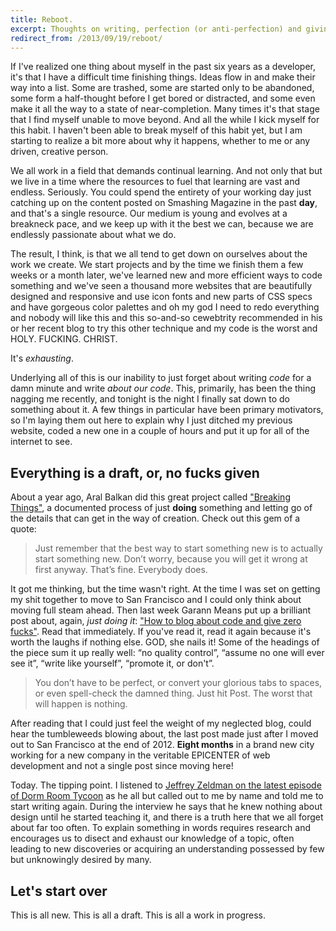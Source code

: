 ```yaml
---
title: Reboot.
excerpt: Thoughts on writing, perfection (or anti-perfection) and giving no fucks.
redirect_from: /2013/09/19/reboot/
---
```


If I've realized one thing about myself in the past six years as a developer, it's that I have a difficult time finishing things. Ideas flow in and make their way into a list. Some are trashed, some are started only to be abandoned, some form a half-thought before I get bored or distracted, and some even make it all the way to a state of near-completion. Many times it's that stage that I find myself unable to move beyond. And all the while I kick myself for this habit. I haven't been able to break myself of this habit yet, but I am starting to realize a bit more about why it happens, whether to me or any driven, creative person.

We all work in a field that demands continual learning. And not only that but we live in a time where the resources to fuel that learning are vast and endless. Seriously. You could spend the entirety of your working day just catching up on the content posted on Smashing Magazine in the past **day**, and that's a single resource. Our medium is young and evolves at a breakneck pace, and we keep up with it the best we can, because we are endlessly passionate about what we do.

The result, I think, is that we all tend to get down on ourselves about the work we create. We start projects and by the time we finish them a few weeks or a month later, we've learned new and more efficient ways to code something and we've seen a thousand more websites that are beautifully designed and responsive and use icon fonts and new parts of CSS specs and have gorgeous color palettes and oh my god I need to redo everything and nobody will like this and this so-and-so cewebtrity recommended in his or her recent blog to try this other technique and my code is the worst and HOLY. FUCKING. CHRIST.

It's *exhausting*.

Underlying all of this is our inability to just forget about writing *code* for a damn minute and write *about our code*. This, primarily, has been the thing nagging me recently, and tonight is the night I finally sat down to do something about it. A few things in particular have been primary motivators, so I'm laying them out here to explain why I just ditched my previous website, coded a new one in a couple of hours and put it up for all of the internet to see.

Everything is a draft, or, no fucks given
-----------------------------------------

About a year ago, Aral Balkan did this great project called ["Breaking Things"](http://www.breakingthin.gs/), a documented process of just **doing** something and letting go of the details that can get in the way of creation. Check out this gem of a quote:

> Just remember that the best way to start
> something new is to actually start something
> new. Don’t worry, because you will get it
> wrong at first anyway. That’s fine. Everybody does.

It got me thinking, but the time wasn't right. At the time I was set on getting my shit together to move to San Francisco and I could only think about moving full steam ahead. Then last week Garann Means put up a brilliant post about, again, *just doing it*: ["How to blog about code and give zero fucks"](http://www.garann.com/dev/2013/how-to-blog-about-code-and-give-zero-fucks/). Read that immediately. If you've read it, read it again because it's worth the laughs if nothing else. GOD, she nails it! Some of the headings of the piece sum it up really well: “no quality control”, “assume no one will ever see it”, “write like yourself”, “promote it, or don't”.

> You don’t have to be perfect, or convert your
> glorious tabs to spaces, or even spell-check
> the damned thing. Just hit Post. The worst
> that will happen is nothing.

After reading that I could just feel the weight of my neglected blog, could hear the tumbleweeds blowing about, the last post made just after I moved out to San Francisco at the end of 2012. **Eight months** in a brand new city working for a new company in the veritable EPICENTER of web development and not a single post since moving here!

Today. The tipping point. I listened to [Jeffrey Zeldman on the latest episode of Dorm Room Tycoon](http://drt.fm/jeffrey-zeldman-happy-cog-interview-why-designers-need-to-craft-words-not-pixels/) as he all but called out to me by name and told me to start writing again. During the interview he says that he knew nothing about design until he started teaching it, and there is a truth here that we all forget about far too often. To explain something in words requires research and encourages us to disect and exhaust our knowledge of a topic, often leading to new discoveries or acquiring an understanding possessed by few but unknowingly desired by many.

Let's start over
----------------

This is all new. This is all a draft. This is all a work in progress.
